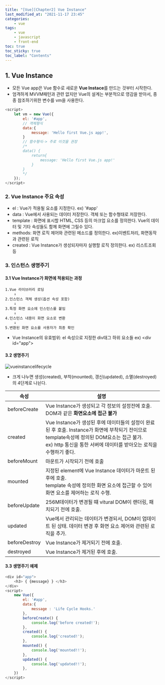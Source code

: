 ```yaml
---
title: "[Vue][Chapter2] Vue Instance"
last_modified_at: "2021-11-17 23:45"
categories:
    - vue
tags:
    - vue
    - javascript
    - front-end
toc: true
toc_sticky: true
toc_label: "Contents"
---
```

## 1. Vue Instance
* 모든 Vue app은 Vue 함수로 새로운 <strong>Vue Instace</strong>를 만드는 것부터 시작한다.
* 엄격하게 MVVM패턴과 관련 없지만 Vue의 설계는 부분적으로 영감을 받아서, 종종 참조하기위한 변수를 vm을 사용한다.
```javascript
<script>
    let vm = new Vue({
        el: '#app',
        // 객체형식
        data:{
            message: 'Hello first Vue.js app!',
        }
        // 함수형식-> 주로 이것을 권장
        /*
        data() {
            return{
                message: 'Hello first Vue.js app!'
            }
        }
        */
    });
</script>
```

### 2. Vue Instance 주요 속성
* el : Vue가 적용될 요소를 지정한다. ex) '#app'
* data : Vue에서 사용되는 데이터 저장한다. 객체 또는 함수형태로 저장한다.
* template : 화면에 표시할 HTML, CSS 등의 마크업 요소를 정의한다. Vue의 데이터 및 기타 속성들도 함께 화면에 그릴수 있다.
* methods: 화면 로직 제어와 관련된 메소드를 정의한다. ex)이벤트처리, 화면동작과 관련된 로직
* created : Vue Instance가 생성되자마자 실행할 로직 정의한다. ex) 리스트조회등

### 3. 인스턴스 생명주기

#### 3.1 Vue Instance가 화면에 적용되는 과정
    1.Vue 라이브러리 로딩
        ↓
    2.인스턴스 객체 생성(옵션 속성 포함)
        ↓
    3.특정 화면 요소에 인스턴스를 붙임
        ↓ 
    4.인스턴스 내용이 화면 요소로 변환
        ↓
    5.변환된 화면 요소를 사용자가 최종 확인

* Vue Instance의 유효범위: el 속성으로 지정한 div태그 하위 요소들 ex) \<div id="app">

#### 3.2 생명주기

![vueinstancelifecycle](https://kr.vuejs.org/images/lifecycle.png)

* 크게 나누면 생성(created), 부착(mounted), 갱신(updated), 소멸(destroyed)의 4단계로 나뉜다.

|속성|설명
|---|---
|beforeCreate|Vue Instance가 생성되고 각 정보의 설정전에 호출. DOM과 같은 <strong>화면요소에 접근 불가</strong>
|created|Vue Instance가 생성된 후에 데이터들의 설정이 완료된 후 호출. Instance가 화면에 부착되기 전이므로 template속성에 정의된 DOM요소는 접근 불가. <br>ex) http 통신을 통한 서버에 데이터를 받아오는 로직을 수행하기 좋다.
|beforeMount|마운트가 시작되기 전에 호출
|mounted|지정된 element에 Vue Instance 데이터가 마운트 된 후에 호출. <br> template 속성에 정의한 화면 요소에 접근할 수 있어 화면 요소를 제어하는 로직 수행.
|beforeUpdate|256M데이터가 변경될 떄 vitural DOM이 랜더링, 패치되기 전에 호출.
|updated|Vue에서 관리되는 데이터가 변경되서, DOM이 업데이트 된 상태. 데이터 변경 후 화면 요소 제어와 관련된 로직을 추가.
|beforeDestroy|Vue Instance가 제거되기 전에 호출.
|destroyed|Vue Instance가 제거된 후에 호출.

#### 3.3 생명주기 예제

```javascript
<div id="app">
    <h3> { {message} } </h3>
</div>
<script>
    new Vue({
        el: '#app',
        data:{
            message : 'Life Cycle Hooks.'
        },
        beforeCreate() {
            console.log('before created!');
        },
        created() {
            console.log('created!');
        },
        mounted() {
            console.log('mounted!!');
        },
        updated() {
            console.log('updated!!');
        },
    })
</script>
```